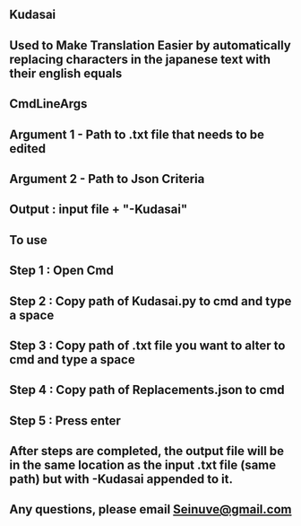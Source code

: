## Kudasai

## Used to Make Translation Easier by automatically replacing characters in the japanese text with their english equals

## CmdLineArgs
## Argument 1 - Path to .txt file that needs to be edited
## Argument 2 - Path to Json Criteria

##  Output : input file + "-Kudasai"

## To use

## Step 1 : Open Cmd
## Step 2 : Copy path of Kudasai.py to cmd and type a space
## Step 3 : Copy path of .txt file you want to alter to cmd and type a space
## Step 4 : Copy path of Replacements.json to cmd
## Step 5 : Press enter

## After steps are completed, the output file will be in the same location as the input .txt file (same path) but with -Kudasai appended to it.

## Any questions, please email Seinuve@gmail.com